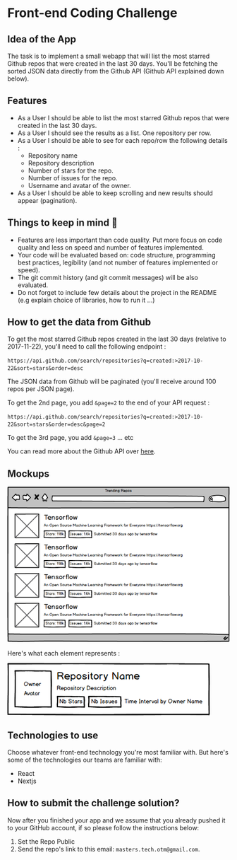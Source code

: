 # Front-end Coding Challenge

## Idea of the App 
The task is to implement a small webapp that will list the most starred Github repos that were created in the last 30 days. 
You'll be fetching the sorted JSON data directly from the Github API (Github API explained down below). 

## Features
* As a User I should be able to list the most starred Github repos that were created in the last 30 days. 
* As a User I should see the results as a list. One repository per row. 
* As a User I should be able to see for each repo/row the following details :
  * Repository name
  * Repository description 
  * Number of stars for the repo. 
  * Number of issues for the repo.
  * Username and avatar of the owner. 
* As a User I should be able to keep scrolling and new results should appear (pagination).

## Things to keep in mind 🚨
* Features are less important than code quality. Put more focus on code quality and less on speed and number of features implemented. 
* Your code will be evaluated based on: code structure, programming best practices, legibility (and not number of features implemented or speed). 
* The git commit history (and git commit messages) will be also evaluated.
* Do not forget to include few details about the project in the README (e.g explain choice of libraries, how to run it ...) 

## How to get the data from Github 
To get the most starred Github repos created in the last 30 days (relative to 2017-11-22), you'll need to call the following endpoint : 

`https://api.github.com/search/repositories?q=created:>2017-10-22&sort=stars&order=desc`

The JSON data from Github will be paginated (you'll receive around 100 repos per JSON page). 

To get the 2nd page, you add `&page=2` to the end of your API request : 

`https://api.github.com/search/repositories?q=created:>2017-10-22&sort=stars&order=desc&page=2`

To get the 3rd page, you add `&page=3` ... etc

You can read more about the Github API over [here](https://developer.github.com/v3/search/#search-repositories
).

## Mockups
![alt text](https://github.com/mastermajidosse/Web-Coding-Challenge/raw/main/mockup1.png)

Here's what each element represents :

![alt text](https://github.com/mastermajidosse/Web-Coding-Challenge/raw/main/row_explained.png)

## Technologies to use 
Choose whatever front-end technology you're most familiar with. But here's some of the technologies our teams are familiar with:
* React
* Nextjs

## How to submit the challenge solution? 
Now after you finished your app and we assume that you already pushed it to your GitHub account, if so please follow the instructions below:

1. Set the Repo Public
2. Send the repo's link to this email: `masters.tech.otm@gmail.com`.
